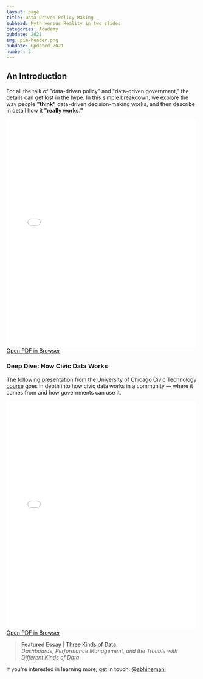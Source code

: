 ```yaml
---
layout: page
title: Data-Driven Policy Making
subhead: Myth versus Reality in two slides
categories: Academy
pubdate: 2021
img: pia-header.png
pubdate: Updated 2021
number: 3
---
```

## An Introduction

For all the talk of "data-driven policy" and "data-driven government," the details can get lost in the hype. In this simple breakdown, we explore the way people **"think"** data-driven decision-making works, and then describe in detail how it **"really works."**

<div class="container-iframe">
<iframe id="pdf-js-viewer" src="{{site.url}}/decks/web/viewer.html?file={{site.url}}/decks/%2F2021-data-policy-2slides.pdf" title="webviewer" frameborder="0" width="500" height="600" class="responsive-iframe"></iframe>
</div>
<a href="{{site.url}}/decks/web/viewer.html?file={{site.url}}/decks/%2F2021-data-policy-2slides.pdf">Open PDF in Browser</a>

### Deep Dive: How Civic Data Works

The following presentation from the [University of Chicago Civic Technology course](https://abhinemani.com/civictechcourse/) goes in depth into how civic data works in a community — where it comes from and how governments can use it. 

<div class="container-iframe">
<iframe id="pdf-js-viewer" src="{{site.url}}/decks/web/viewer.html?file={{site.url}}/decks/lectures/%2FCAPP6.pdf" title="webviewer" frameborder="0" width="500" height="600" class="responsive-iframe"></iframe>
</div>
<a href="{{site.url}}/decks/web/viewer.html?file={{site.url}}/decks/lectures/%2FCAPP6.pdf">Open PDF in Browser</a>

<blockquote class="blue-bg"><strong>Featured Essay</strong> | <a href="https://abhinemani.com/essays/2021/02/10/Dashboards/">Three Kinds of Data</a>:<br /> <em>Dashboards, Performance Management, and the Trouble with Different Kinds of Data</em></blockquote>

If you're interested in learning more, get in touch: <a href="https://twitter.com/@abhinemani" target="_blank">@abhinemani</a>
